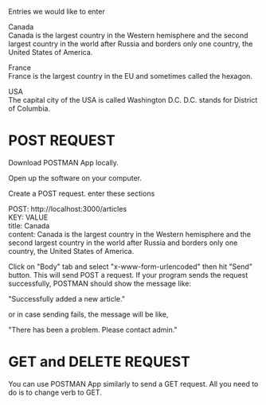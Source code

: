 Entries we would like to enter

Canada  
Canada is the largest country in the Western hemisphere and the second largest country in the world after Russia and borders only one country, the United States of America.

France  
France is the largest country in the EU and sometimes called the hexagon.

USA  
The capital city of the USA is called Washington D.C. D.C. stands for District of Columbia.


POST REQUEST
===

Download POSTMAN App locally.

Open up the software on your computer.

Create a POST request. enter these sections

POST: http://localhost:3000/articles  
KEY: VALUE  
title: Canada  
content: Canada is the largest country in the Western hemisphere and the second largest country in the world after Russia and borders only one country, the United States of America.

Click on "Body" tab and select "x-www-form-urlencoded" then hit "Send" button. This will send POST a request. If your program sends the request successfully, POSTMAN should show the message like:

"Successfully added a new article."

or in case sending fails, the message will be like,

"There has been a problem. Please contact admin."

GET and DELETE REQUEST
===

You can use POSTMAN App similarly to send a GET request. All you need to do is to change verb to GET.